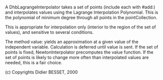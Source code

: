 A DhbLagrangeInterpolator takes a set of points (include each with #add:) and interpolates values using the Lagrange Interpolation Polynomial. This is the polynomial of minimum degree through all points in the pointCollection.

This is appropriate for interpolation only (interior to the region of the set of values), and sensitive to several conditions.

The method value: yields an approximation at a given value of the independent variable. Calculation is deferred until value is sent. If the set of points is fixed, NewtonInterpolator precomputes the value function. If the set of points is likely to change more often than interpolated values are needed, this is a fair choice.

(c) Copyrights Didier BESSET, 2000